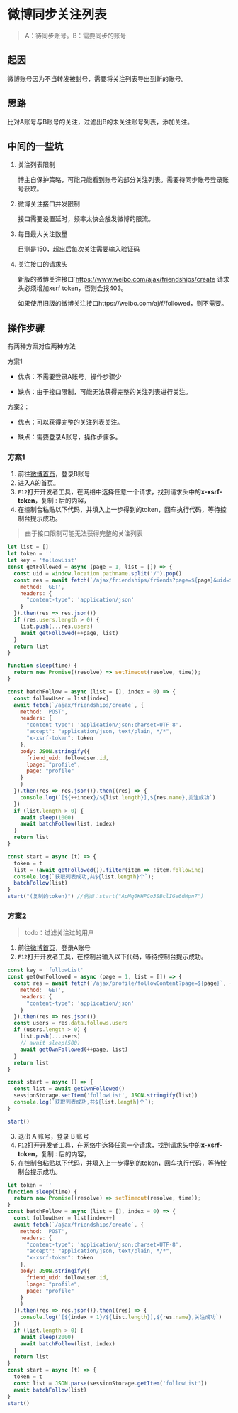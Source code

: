 # 微博同步关注列表

> A：待同步账号。B：需要同步的账号

## 起因

微博账号因为不当转发被封号，需要将关注列表导出到新的账号。

##  思路

比对A账号与B账号的关注，过滤出B的未关注账号列表，添加关注。

## 中间的一些坑

1. 关注列表限制

   博主自保护策略，可能只能看到账号的部分关注列表。需要待同步账号登录账号获取。

2. 微博关注接口并发限制

   接口需要设置延时，频率太快会触发微博的限流。

3. 每日最大关注数量

   目测是150，超出后每次关注需要输入验证码

4. 关注接口的请求头

   新版的微博关注接口`https://www.weibo.com/ajax/friendships/create 请求头必须增加xsrf token，否则会报403。

   如果使用旧版的微博关注接口https://weibo.com/aj/f/followed，则不需要。


## 操作步骤

有两种方案对应两种方法

方案1

- 优点：不需要登录A账号，操作步骤少

- 缺点：由于接口限制，可能无法获得完整的关注列表进行关注。

方案2：

- 优点：可以获得完整的关注列表关注。

- 缺点：需要登录A账号，操作步骤多。

### 方案1

1. 前往[微博首页](https://www.weibo.com/)，登录B账号
2. 进入A的首页。
3. `F12`打开开发者工具，在网络中选择任意一个请求，找到请求头中的**x-xsrf-token**，复制`：`后的内容，
4. 在控制台粘贴以下代码，并填入上一步得到的token，回车执行代码，等待控制台提示成功。

> 由于接口限制可能无法获得完整的关注列表

``` javascript
let list = []
let token = ''
let key = 'followList'
const getFollowed = async (page = 1, list = []) => {
  const uid = window.location.pathname.split('/').pop()
  const res = await fetch(`/ajax/friendships/friends?page=${page}&uid=${uid}`, {
    method: 'GET',
    headers: {
      "content-type": 'application/json'
    }
  }).then(res => res.json())
  if (res.users.length > 0) {
    list.push(...res.users)
    await getFollowed(++page, list)
  }
  return list
}

function sleep(time) {
  return new Promise((resolve) => setTimeout(resolve, time));
}

const batchFollow = async (list = [], index = 0) => {
  const followUser = list[index]
  await fetch(`/ajax/friendships/create`, {
    method: 'POST',
    headers: {
      "content-type": 'application/json;charset=UTF-8',
      "accept": "application/json, text/plain, */*",
      "x-xsrf-token": token
    },
    body: JSON.stringify({
      friend_uid: followUser.id,
      lpage: "profile",
      page: "profile"
    }
    )
  }).then(res => res.json()).then((res) => {
    console.log(`[${++index}/${list.length}],${res.name},关注成功`)
  })
  if (list.length > 0) {
    await sleep(1000)
    await batchFollow(list, index)
  }
  return list
}

const start = async (t) => {
  token = t
  list = (await getFollowed()).filter(item => !item.following)
  console.log(`获取列表成功,共${list.length}个`);
  batchFollow(list)
}
start("(复制的token)") //例如：start("ApMq0KHPGo3SBclIGe6dMpn7")
```



### 方案2
> todo：过滤关注过的用户
1. 前往[微博首页](https://www.weibo.com/)，登录A账号
2. `F12`打开开发者工具，在控制台输入以下代码，等待控制台提示成功。

``` javascript
const key = 'followList'
const getOwnFollowed = async (page = 1, list = []) => {
  const res = await fetch(`/ajax/profile/followContent?page=${page}`, {
    method: 'GET',
    headers: {
      "content-type": 'application/json'
    }
  }).then(res => res.json())
  const users = res.data.follows.users
  if (users.length > 0) {
    list.push(...users)
    // await sleep(500)
    await getOwnFollowed(++page, list)
  }
  return list
}

const start = async () => {
  const list = await getOwnFollowed()
  sessionStorage.setItem('followList', JSON.stringify(list))
  console.log(`获取列表成功,共${list.length}个`);
}

start()
```

3. 退出 A 账号，登录 B 账号
4. `F12`打开开发者工具，在网络中选择任意一个请求，找到请求头中的**x-xsrf-token**，复制`：`后的内容，
5. 在控制台粘贴以下代码，并填入上一步得到的token，回车执行代码，等待控制台提示成功。

```javascript
let token = ''
function sleep(time) {
  return new Promise((resolve) => setTimeout(resolve, time));
}
const batchFollow = async (list = [], index = 0) => {
  const followUser = list[index++]
  await fetch(`/ajax/friendships/create`, {
    method: 'POST',
    headers: {
      "content-type": 'application/json;charset=UTF-8',
      "accept": "application/json, text/plain, */*",
      "x-xsrf-token": token
    },
    body: JSON.stringify({
      friend_uid: followUser.id,
      lpage: "profile",
      page: "profile"
    }
    )
  }).then(res => res.json()).then((res) => {
    console.log(`[${index + 1}/${list.length}],${res.name},关注成功`)
  })
  if (list.length > 0) {
    await sleep(2000)
    await batchFollow(list, index)
  }
  return list
}
const start = async (t) => {
  token = t
  const list = JSON.parse(sessionStorage.getItem('followList'))
  await batchFollow(list)
}
start()
```

